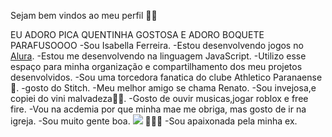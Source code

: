 

Sejam bem vindos ao meu perfil 💙💙

EU ADORO PICA QUENTINHA GOSTOSA E ADORO BOQUETE PARAFUSOOOO
-Sou Isabella Ferreira.
-Estou desenvolvendo jogos no [Alura](https://cursos.alura.com.br).
-Estou me desenvolvendo  na linguagem JavaScript.
-Utilizo esse espaço para minha organização e compartilhamento dos meu projetos desenvolvidos.
-Sou uma torcedora fanatica do clube Athletico Paranaense 💍.
-gosto do Stitch.
-Meu melhor amigo se chama Renato.
-Sou invejosa,e copiei do vini malvadeza👍🏿.
-Gosto de ouvir musicas,jogar roblox e free fire.
-Vou na acdemia por que minha mae me obriga, mas gosto de ir na igreja.
-Sou muito gente boa.
![](https://tenor.com/pt-BR/view/eyes-gif-21821822)
👩🏻‍🎤
-Sou apaixonada pela minha ex.
